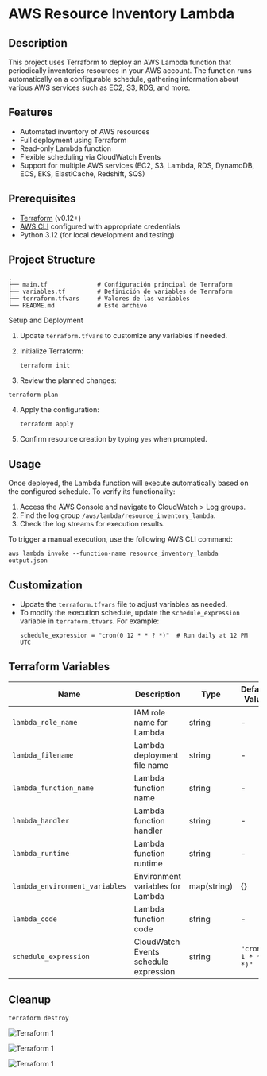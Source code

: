 # AWS Resource Inventory Lambda

## Description
This project uses Terraform to deploy an AWS Lambda function that periodically inventories resources in your AWS account. The function runs automatically on a configurable schedule, gathering information about various AWS services such as EC2, S3, RDS, and more.

## Features
- Automated inventory of AWS resources
- Full deployment using Terraform
- Read-only Lambda function
- Flexible scheduling via CloudWatch Events
- Support for multiple AWS services (EC2, S3, Lambda, RDS, DynamoDB, ECS, EKS, ElastiCache, Redshift, SQS)

## Prerequisites
- [Terraform](https://www.terraform.io/downloads.html) (v0.12+)
- [AWS CLI](https://aws.amazon.com/cli/) configured with appropriate credentials
- Python 3.12 (for local development and testing)

## Project Structure
```
.
├── main.tf              # Configuración principal de Terraform
├── variables.tf         # Definición de variables de Terraform
├── terraform.tfvars     # Valores de las variables
└── README.md            # Este archivo
```

Setup and Deployment

1. Update `terraform.tfvars` to customize any variables if needed.

2. Initialize Terraform:
   ```
   terraform init
   ```
3.  Review the planned changes:
   ```
   terraform plan
   ```

4. Apply the configuration:
   ```
   terraform apply
   ```
5. Confirm resource creation by typing `yes` when prompted.

## Usage

Once deployed, the Lambda function will execute automatically based on the configured schedule. To verify its functionality:

1. Access the AWS Console and navigate to CloudWatch > Log groups.
2. Find the log group `/aws/lambda/resource_inventory_lambda`.
3. Check the log streams for execution results.

To trigger a manual execution, use the following AWS CLI command:
```
aws lambda invoke --function-name resource_inventory_lambda output.json
```
## Customization
- Update the `terraform.tfvars` file to adjust variables as needed.
- To modify the execution schedule, update the `schedule_expression` variable in `terraform.tfvars`. For example:
  ```hcl
  schedule_expression = "cron(0 12 * * ? *)"  # Run daily at 12 PM UTC
  
## Terraform Variables
| Name                     | Description                             | Type         | Default Value       |
|--------------------------|-----------------------------------------|--------------|---------------------|
| `lambda_role_name`       | IAM role name for Lambda               | string       | -                   |
| `lambda_filename`        | Lambda deployment file name            | string       | -                   |
| `lambda_function_name`   | Lambda function name                   | string       | -                   |
| `lambda_handler`         | Lambda function handler                | string       | -                   |
| `lambda_runtime`         | Lambda function runtime                | string       | -                   |
| `lambda_environment_variables` | Environment variables for Lambda | map(string)  | {}                  |
| `lambda_code`            | Lambda function code                   | string       | -                   |
| `schedule_expression`    | CloudWatch Events schedule expression  | string       | `"cron(0 1 * * ? *)"` |

## Cleanup

```
terraform destroy
```

![Terraform 1](https://github.com/Andherson333333/AWS-IAC/blob/main/AWS%20lambda%20mostrar%20servicios/imagenes/lambda-1.png)

![Terraform 1](https://github.com/Andherson333333/AWS-IAC/blob/main/AWS%20lambda%20mostrar%20servicios/imagenes/lambda-2.png)

![Terraform 1](https://github.com/Andherson333333/AWS-IAC/blob/main/AWS%20lambda%20mostrar%20servicios/imagenes/lambda-3.png)
